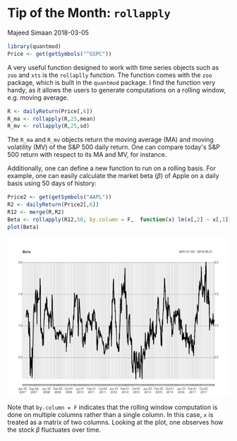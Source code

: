 Tip of the Month: `rollapply`
================
Majeed Simaan
2018-03-05

``` r
library(quantmod)
Price <- get(getSymbols("^GSPC"))
```

A very useful function designed to work with time series objects such as `zoo` and `xts` is the `rollaplly` function. The function comes with the `zoo` package, which is built in the `quantmod` package. I find the function very handy, as it allows the users to generate computations on a rolling window, e.g. moving average.

``` r
R <- dailyReturn(Price[,6])
R_ma <- rollapply(R,25,mean)
R_mv <- rollapply(R,25,sd)
```

The `R_ma` and `R_mv` objects return the moving average (MA) and moving volatility (MV) of the S&P 500 daily return. One can compare today's S&P 500 return with respect to its MA and MV, for instance.

Additionally, one can define a new function to run on a rolling basis. For example, one can easily calculate the market beta (*β*) of Apple on a daily basis using 50 days of history:

``` r
Price2 <- get(getSymbols("AAPL"))
R2 <- dailyReturn(Price2[,6])
R12 <- merge(R,R2)
Beta <- rollapply(R12,50, by.column = F,  function(x) lm(x[,2] ~ x[,1])[[1]][[2]] )
plot(Beta)
```

![](tip_2018_03_files/figure-markdown_github/unnamed-chunk-3-1.png)

Note that `by.column = F` indicates that the rolling window computation is done on multiple columns rather than a single column. In this case, `x` is treated as a matrix of two columns. Looking at the plot, one observes how the stock *β* fluctuates over time.
